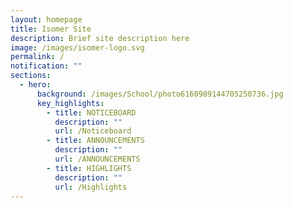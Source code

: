 ```yaml
---
layout: homepage
title: Isomer Site
description: Brief site description here
image: /images/isomer-logo.svg
permalink: /
notification: ""
sections:
  - hero:
      background: /images/School/photo6160989144705250736.jpg
      key_highlights:
        - title: NOTICEBOARD
          description: ""
          url: /Noticeboard
        - title: ANNOUNCEMENTS
          description: ""
          url: /ANNOUNCEMENTS
        - title: HIGHLIGHTS
          description: ""
          url: /Highlights
---
```

